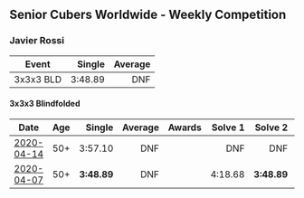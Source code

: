 ## Senior Cubers Worldwide - Weekly Competition
### Javier Rossi

| Event | Single | Average |
| -- | --: | --: |
| 3x3x3 BLD | 3:48.89 | DNF |

#### 3x3x3 Blindfolded

| Date | Age | Single | Average | Awards | Solve 1 | Solve 2 | Solve 3 | Video |
| :--: | :--: | --: | --: | :--: | --: | --: | --: | :-- |
| [2020-04-14](../3bld/results/2020-04-14.md) | 50+ | 3:57.10 | DNF |  | DNF | DNF | 3:57.10 | [Link](https://www.facebook.com/events/232067087873656/permalink/236148524132179/) |
| [2020-04-07](../3bld/results/2020-04-07.md) | 50+ | **3:48.89** | DNF |  | 4:18.68 | **3:48.89** | DNF | [Link](https://www.facebook.com/events/258196271885699/permalink/258677585170901/) |


<!-- Global site tag (gtag.js) - Google Analytics -->
<script async src="https://www.googletagmanager.com/gtag/js?id=UA-86348435-3"></script>
<script>window.dataLayer = window.dataLayer || []; function gtag() {dataLayer.push(arguments);} gtag('js', new Date()); gtag('config', 'UA-86348435-3');</script>
